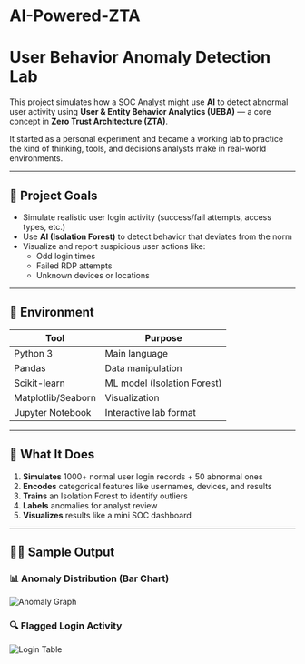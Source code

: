 # AI-Powered-ZTA
# User Behavior Anomaly Detection Lab

This project simulates how a SOC Analyst might use **AI** to detect abnormal user activity using **User & Entity Behavior Analytics (UEBA)** — a core concept in **Zero Trust Architecture (ZTA)**.

It started as a personal experiment and became a working lab to practice the kind of thinking, tools, and decisions analysts make in real-world environments.

---

## 🎯 Project Goals

- Simulate realistic user login activity (success/fail attempts, access types, etc.)
- Use **AI (Isolation Forest)** to detect behavior that deviates from the norm
- Visualize and report suspicious user actions like:
  - Odd login times
  - Failed RDP attempts
  - Unknown devices or locations

---

## 🧪 Environment

| Tool       | Purpose                      |
|------------|------------------------------|
| Python 3   | Main language                |
| Pandas     | Data manipulation            |
| Scikit-learn | ML model (Isolation Forest) |
| Matplotlib/Seaborn | Visualization         |
| Jupyter Notebook | Interactive lab format  |

---

## 🧠 What It Does

1. **Simulates** 1000+ normal user login records + 50 abnormal ones
2. **Encodes** categorical features like usernames, devices, and results
3. **Trains** an Isolation Forest to identify outliers
4. **Labels** anomalies for analyst review
5. **Visualizes** results like a mini SOC dashboard

---

## 🧑‍💻 Sample Output
### 📊 Anomaly Distribution (Bar Chart)
![Anomaly Graph](https://github.com/user-attachments/assets/8aa300e8-f4b8-46ad-bff7-8a2c30826f8a)

### 🔍 Flagged Login Activity
![Login Table](https://github.com/user-attachments/assets/7d05c154-49ea-4f44-96a7-64ee4e6e6589)



